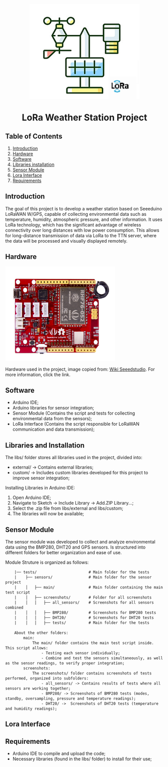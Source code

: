 <p align="center">
    <img src="images/Weather_Station.png" alt="Cover Image" width="350" height="300">
</p>
  
<h1 align="center">LoRa Weather Station Project</h1>
<h2>Table of Contents</h2>
<ol>
    <li><a href="#introduction">Introduction</a></li>
    <li><a href="#hardware">Hardware</a></li>
    <li><a href="#software">Software</a></li>
    <li><a href="#libraries-installation">Libraries installation</a></li>
    <li><a href="#sensor-module">Sensor Module</a></li>
    <li><a href="#Lora Interface">Lora Interface</a></li>
    <li><a href="#requirements">Requirements</a></li>
</ol>
  
<h2 id="introduction">Introduction</h2>
<p>
    The goal of this project is to develop a weather station based on Seeeduino LoRaWAN W/GPS, capable of collecting environmental data such as temperature, humidity, atmospheric pressure, and other information. 
    It uses LoRa technology, which has the significant advantage of wireless connectivity over long distances with low power consumption. 
    This allows for long-distance transmission of data via LoRa to the TTN server, where the data will be processed and visually displayed remotely.
</p>
  
<h2 id="hardware">Hardware</h2>
<p> 
    <img src="images/Hardware.png" alt="Hardware Image" width="350" height="300">
    <figcaption>Hardware used in the project, image copied from: 
        <a href="https://wiki.seeedstudio.com/Seeeduino_LoRAWAN/" target="_blank">Wiki Seeedstudio</a>. 
        For more information, click the link.
      </figcaption>
</p>
  
<h2 id="software">Software</h2>
<ul>
    <li> Arduino IDE;</li>
    <li> Arduino libraries for sensor integration;</li>
    <li>Sensor Module (Contains the script and tests for collecting environmental data from the sensors);</li>
    <li>LoRa Interface (Contains the script responsible for LoRaWAN communication and data transmission);</li>
</ul>
  
<h2 id="libraries-installation">Libraries and Installation</h2>
<p>
    The libs/ folder stores all libraries used in the project, divided into:
</p>    
<ul>
    <li>external/ -> Contains external libraries;</li>
    <li>custom/ -> Includes custom libraries developed for this project to improve sensor integration;</li>
</ul>
<p>Installing Libraries in Arduino IDE:</p>
<ol>
    <li> Open Arduino IDE;</li>
    <li> Navigate to Sketch -> Include Library -> Add.ZIP Library...;</li>
    <li> Select the .zip file from libs/external and libs/custom;</li>
    <li> The libraries will now be available;</li>
</ol>    

<h2 id ="sensor-module">Sensor Module</h2>
<p>
    <p>The sensor module was developed to collect and analyze environmental data using the BMP280, DHT20 and GPS sensors. 
    Is structured into different folders for better organization and ease of use.  </p>
        Module Struture is organized as follows:
        
        |── tests/                       # Main folder for the tests
        |    ├── sensors/                # Main folder for the sensor project
        |    │   ├── main/               # Main folder containing the main test script
        |    │   ├── screenshots/        # Folder for all screenshots
        |    │   │   ├── all_sensors/    # Screenshots for all sensors combined
        |    │   │   ├── BMP280/         # Screenshots for BMP280 tests
        |    │   │   ├── DHT20/          # Screenshots for DHT20 tests
        |    │   │   ├── tests/          # Main folder for the tests
    
        About the other folders:
            main:
                The main/ folder contains the main test script inside. This script allows:
                    - Testing each sensor individually;
                    - Combine and test the sensors simultaneously, as well as the sensor readings, to verify proper integration;
            screenshots:
                The screenshots/ folder contains screenshots of tests performed, organized into subfolders:
                    - all_sensors/ -> Contains results of tests where all sensors are working together;
                    - BMP280/ -> Screenshots of BMP280 tests (modes, standby, oversampling, pressure and temperature readings);
                    - DHT20/ ->  Screenshots of DHT20 tests (temperature and humidity readings);
</p>
  
<h2 id="Lora Interface">Lora Interface</h2>
  <p>

  </p>
<h2 id="Requirements">Requirements</h2>
<ul>
    <li> Arduino IDE to compile and upload the code;</li>
    <li> Necessary libraries (found in the libs/ folder) to install for their use;</li>
</ul>                
  
  
